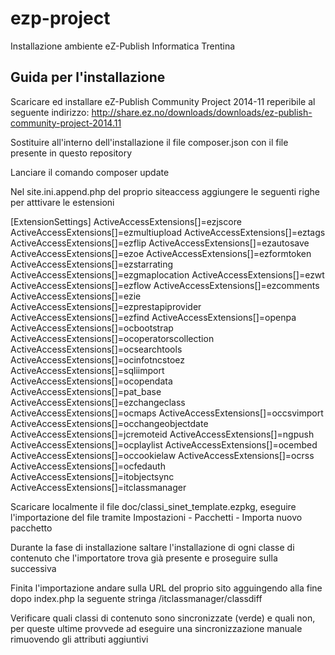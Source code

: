 # ezp-project
Installazione ambiente eZ-Publish Informatica Trentina

## Guida per l'installazione
Scaricare ed installare eZ-Publish Community Project 2014-11 reperibile al seguente indirizzo: http://share.ez.no/downloads/downloads/ez-publish-community-project-2014.11

Sostituire all'interno dell'installazione il file composer.json con il file presente in questo repository

Lanciare il comando composer update

Nel site.ini.append.php del proprio siteaccess aggiungere le seguenti righe per atttivare le estensioni
  
  [ExtensionSettings]
  ActiveAccessExtensions[]=ezjscore
  ActiveAccessExtensions[]=ezmultiupload
  ActiveAccessExtensions[]=eztags
  ActiveAccessExtensions[]=ezflip
  ActiveAccessExtensions[]=ezautosave
  ActiveAccessExtensions[]=ezoe
  ActiveAccessExtensions[]=ezformtoken
  ActiveAccessExtensions[]=ezstarrating
  ActiveAccessExtensions[]=ezgmaplocation
  ActiveAccessExtensions[]=ezwt
  ActiveAccessExtensions[]=ezflow
  ActiveAccessExtensions[]=ezcomments
  ActiveAccessExtensions[]=ezie
  ActiveAccessExtensions[]=ezprestapiprovider
  ActiveAccessExtensions[]=ezfind
  ActiveAccessExtensions[]=openpa
  ActiveAccessExtensions[]=ocbootstrap
  ActiveAccessExtensions[]=ocoperatorscollection
  ActiveAccessExtensions[]=ocsearchtools
  ActiveAccessExtensions[]=ocinfotncstoez
  ActiveAccessExtensions[]=sqliimport
  ActiveAccessExtensions[]=ocopendata
  ActiveAccessExtensions[]=pat_base
  ActiveAccessExtensions[]=ezchangeclass
  ActiveAccessExtensions[]=ocmaps
  ActiveAccessExtensions[]=occsvimport
  ActiveAccessExtensions[]=occhangeobjectdate
  ActiveAccessExtensions[]=jcremoteid
  ActiveAccessExtensions[]=ngpush
  ActiveAccessExtensions[]=ocplaylist
  ActiveAccessExtensions[]=ocembed
  ActiveAccessExtensions[]=occookielaw
  ActiveAccessExtensions[]=ocrss
  ActiveAccessExtensions[]=ocfedauth
  ActiveAccessExtensions[]=itobjectsync
  ActiveAccessExtensions[]=itclassmanager	

Scaricare localmente il file doc/classi_sinet_template.ezpkg, eseguire l'importazione del file tramite Impostazioni - Pacchetti - Importa nuovo pacchetto

Durante la fase di installazione saltare l'installazione di ogni classe di contenuto che l'importatore trova già presente e proseguire sulla successiva

Finita l'importazione andare sulla URL del proprio sito agguingendo alla fine dopo index.php la seguente stringa /itclassmanager/classdiff

Verificare quali classi di contenuto sono sincronizzate (verde) e quali non, per queste ultime provvede ad eseguire una sincronizzazione manuale rimuovendo gli attributi aggiuntivi



